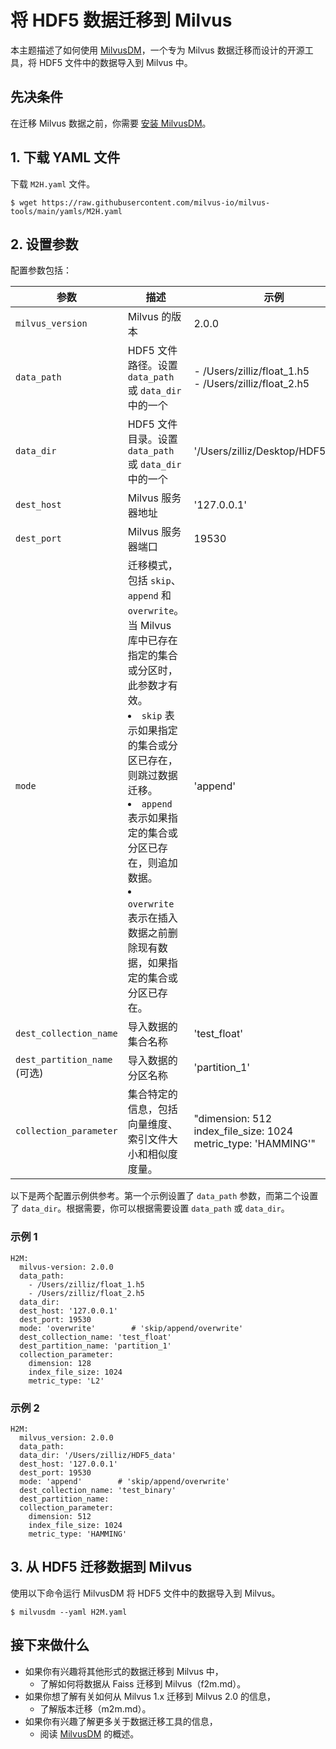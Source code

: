 


# 将 HDF5 数据迁移到 Milvus

本主题描述了如何使用 [MilvusDM](/migrate/migrate_overview.md)，一个专为 Milvus 数据迁移而设计的开源工具，将 HDF5 文件中的数据导入到 Milvus 中。

## 先决条件

在迁移 Milvus 数据之前，你需要 [安装 MilvusDM](/migrate/milvusdm_install.md)。

## 1. 下载 YAML 文件

下载 `M2H.yaml` 文件。

```
$ wget https://raw.githubusercontent.com/milvus-io/milvus-tools/main/yamls/M2H.yaml
```

## 2. 设置参数

配置参数包括：

| 参数                 | 描述                               | 示例                      |
| ------------------------- | ----------------------------------------- | ---------------------------- |
| `milvus_version`          |  Milvus 的版本                       | 2.0.0                       |
| `data_path`               |  HDF5 文件路径。设置 `data_path` 或 `data_dir` 中的一个                      | - /Users/zilliz/float_1.h5 <br/> - /Users/zilliz/float_2.h5                   |
| `data_dir`         |  HDF5 文件目录。设置 `data_path` 或 `data_dir` 中的一个                      | '/Users/zilliz/Desktop/HDF5_data'                     |
| `dest_host`          |  Milvus 服务器地址                      | '127.0.0.1'     |
| `dest_port`          |  Milvus 服务器端口                       | 19530                      |
| `mode`         |  迁移模式，包括 `skip`、`append` 和 `overwrite`。当 Milvus 库中已存在指定的集合或分区时，此参数才有效。 <br/> <li> `skip` 表示如果指定的集合或分区已存在，则跳过数据迁移。</li> <li> `append` 表示如果指定的集合或分区已存在，则追加数据。</li> <li> `overwrite` 表示在插入数据之前删除现有数据，如果指定的集合或分区已存在。</li>                    | 'append'                     |
| `dest_collection_name`          | 导入数据的集合名称                     | 'test_float'                       |
| `dest_partition_name` (可选)        |  导入数据的分区名称                  | 'partition_1'                 |
| `collection_parameter`         |  集合特定的信息，包括向量维度、索引文件大小和相似度度量。                      | "dimension: 512 <br/> index_file_size: 1024 <br/> metric_type: 'HAMMING'"                     |


以下是两个配置示例供参考。第一个示例设置了 `data_path` 参数，而第二个设置了 `data_dir`。根据需要，你可以根据需要设置 `data_path` 或 `data_dir`。

### 示例 1

```
H2M:
  milvus-version: 2.0.0
  data_path:
    - /Users/zilliz/float_1.h5
    - /Users/zilliz/float_2.h5
  data_dir:
  dest_host: '127.0.0.1'
  dest_port: 19530
  mode: 'overwrite'        # 'skip/append/overwrite'
  dest_collection_name: 'test_float'
  dest_partition_name: 'partition_1'
  collection_parameter:
    dimension: 128
    index_file_size: 1024
    metric_type: 'L2'
```

### 示例 2

```
H2M:
  milvus_version: 2.0.0
  data_path:
  data_dir: '/Users/zilliz/HDF5_data'
  dest_host: '127.0.0.1'
  dest_port: 19530
  mode: 'append'        # 'skip/append/overwrite'
  dest_collection_name: 'test_binary'
  dest_partition_name: 
  collection_parameter:
    dimension: 512
    index_file_size: 1024
    metric_type: 'HAMMING'
```

## 3. 从 HDF5 迁移数据到 Milvus

使用以下命令运行 MilvusDM 将 HDF5 文件中的数据导入到 Milvus。

```
$ milvusdm --yaml H2M.yaml
```

## 接下来做什么




- 如果你有兴趣将其他形式的数据迁移到 Milvus 中，
  - 了解如何将数据从 Faiss 迁移到 Milvus（f2m.md）。
- 如果你想了解有关如何从 Milvus 1.x 迁移到 Milvus 2.0 的信息，
  - 了解版本迁移（m2m.md）。
- 如果你有兴趣了解更多关于数据迁移工具的信息，
  - 阅读 [MilvusDM](/migrate/migrate_overview.md) 的概述。

